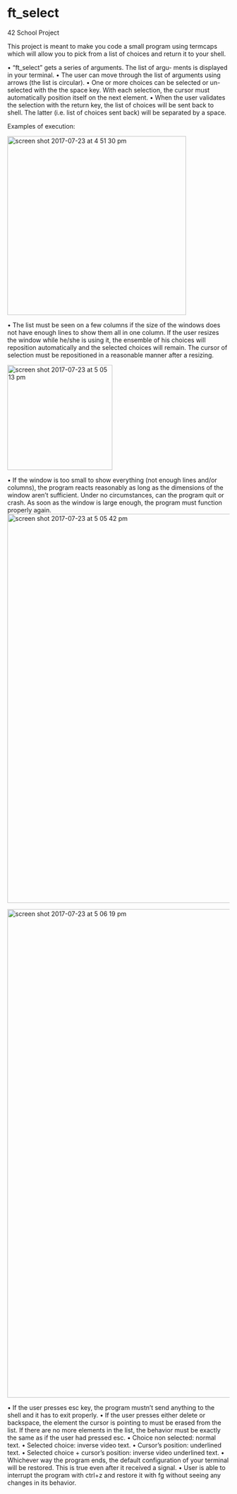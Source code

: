 # ft_select
42 School Project 


This project is meant to make you code a small program using termcaps which will allow you to pick from a list of choices and return it to your shell.

• “ft_select” gets a series of arguments. The list of argu- ments is displayed in your terminal.
• The user can move through the list of arguments using arrows (the list is circular).
• One or more choices can be selected or un-selected with the the space key. With each selection, the cursor must automatically position itself on the next element.
• When the user validates the selection with the return key, the list of choices will be sent back to shell. The latter (i.e. list of choices sent back) will be separated by a space.

Examples of execution:

<img width="405" alt="screen shot 2017-07-23 at 4 51 30 pm" src="https://user-images.githubusercontent.com/25576444/28504183-361db414-6fc7-11e7-8903-a7fbf5b8c725.png">

• The list must be seen on a few columns if the size of the windows does not have enough lines to show them all in one column. If the user resizes the window while he/she is using it, the ensemble of his choices will reposition automatically and the selected choices will remain. The cursor of selection must be repositioned in a reasonable manner after a resizing.

<img width="238" alt="screen shot 2017-07-23 at 5 05 13 pm" src="https://user-images.githubusercontent.com/25576444/28504306-aa712164-6fc9-11e7-986d-de43d853c9eb.png">

• If the window is too small to show everything (not enough lines and/or columns), the program reacts reasonably as long as the dimensions of the window aren’t sufficient. Under no circumstances, can the program quit or crash. As soon as the window is large enough, the program must function properly again.
<img width="881" alt="screen shot 2017-07-23 at 5 05 42 pm" src="https://user-images.githubusercontent.com/25576444/28504295-620a5620-6fc9-11e7-9dbe-340f30e6c84d.png">

<img width="1106" alt="screen shot 2017-07-23 at 5 06 19 pm" src="https://user-images.githubusercontent.com/25576444/28504297-7bb3ffa4-6fc9-11e7-9127-810d15f45992.png">


• If the user presses esc key, the program mustn’t send anything to the shell and it has to exit properly.
• If the user presses either delete or backspace, the element the cursor is pointing to must be erased from the list. If there are no more elements in the list, the behavior must be exactly the same as if the user had pressed esc.
• Choice non selected: normal text.
• Selected choice: inverse video text.
• Cursor’s position: underlined text.
• Selected choice + cursor’s position: inverse video underlined text.
• Whichever way the program ends, the default configuration of your terminal will be restored. This is true even after it received a signal.
• User is able to interrupt the program with ctrl+z and restore it with fg without seeing any changes in its behavior.
